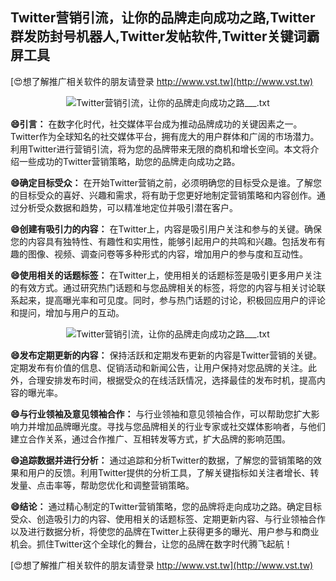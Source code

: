 ## **Twitter营销引流，让你的品牌走向成功之路,Twitter群发防封号机器人,Twitter发帖软件,Twitter关键词霸屏工具**

[😍想了解推广相关软件的朋友请登录 http://www.vst.tw](http://www.vst.tw)

 <center><img src="https://vst.tw/MP4/tuiguang/png/3.png" alt="Twitter营销引流，让你的品牌走向成功之路___.txt"></center>

**😄引言：**
在数字化时代，社交媒体平台成为推动品牌成功的关键因素之一。Twitter作为全球知名的社交媒体平台，拥有庞大的用户群体和广阔的市场潜力。利用Twitter进行营销引流，将为您的品牌带来无限的商机和增长空间。本文将介绍一些成功的Twitter营销策略，助您的品牌走向成功之路。

**😄确定目标受众：**
在开始Twitter营销之前，必须明确您的目标受众是谁。了解您的目标受众的喜好、兴趣和需求，将有助于您更好地制定营销策略和内容创作。通过分析受众数据和趋势，可以精准地定位并吸引潜在客户。

**😄创建有吸引力的内容：**
在Twitter上，内容是吸引用户关注和参与的关键。确保您的内容具有独特性、有趣性和实用性，能够引起用户的共鸣和兴趣。包括发布有趣的图像、视频、调查问卷等多种形式的内容，增加用户的参与度和互动性。

**😄使用相关的话题标签：**
在Twitter上，使用相关的话题标签是吸引更多用户关注的有效方式。通过研究热门话题和与您品牌相关的标签，将您的内容与相关讨论联系起来，提高曝光率和可见度。同时，参与热门话题的讨论，积极回应用户的评论和提问，增加与用户的互动。

 <center><img src="https://vst.tw/MP4/tuiguang/png/4.png" alt="Twitter营销引流，让你的品牌走向成功之路___.txt"></center>

**😄发布定期更新的内容：**
保持活跃和定期发布更新的内容是Twitter营销的关键。定期发布有价值的信息、促销活动和新闻公告，让用户保持对您品牌的关注。此外，合理安排发布时间，根据受众的在线活跃情况，选择最佳的发布时机，提高内容的曝光率。

**😄与行业领袖及意见领袖合作：**
与行业领袖和意见领袖合作，可以帮助您扩大影响力并增加品牌曝光度。寻找与您品牌相关的行业专家或社交媒体影响者，与他们建立合作关系，通过合作推广、互相转发等方式，扩大品牌的影响范围。

**😄追踪数据并进行分析：**
通过追踪和分析Twitter的数据，了解您的营销策略的效果和用户的反馈。利用Twitter提供的分析工具，了解关键指标如关注者增长、转发量、点击率等，帮助您优化和调整营销策略。

**😄结论：**
通过精心制定的Twitter营销策略，您的品牌将走向成功之路。确定目标受众、创造吸引力的内容、使用相关的话题标签、定期更新内容、与行业领袖合作以及进行数据分析，将使您的品牌在Twitter上获得更多的曝光、用户参与和商业机会。抓住Twitter这个全球化的舞台，让您的品牌在数字时代腾飞起航！

[😍想了解推广相关软件的朋友请登录 http://www.vst.tw](http://www.vst.tw)



